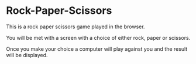 # Rock-Paper-Scissors

This is a rock paper scissors game played in the browser.

You will be met with a screen with a choice of either rock, paper or scissors. 

Once you make your choice a computer will play against you and the result will be displayed.
